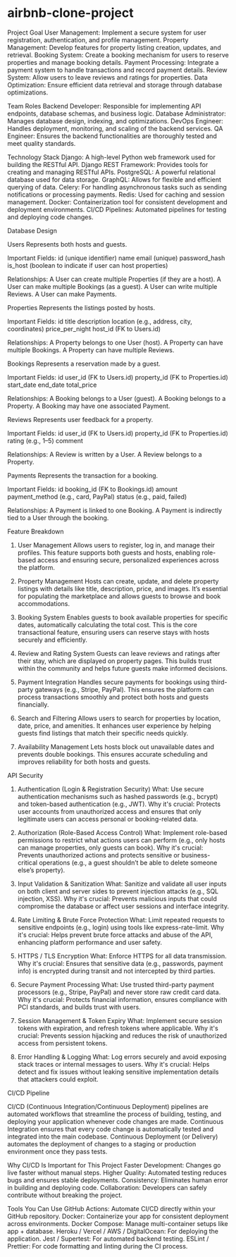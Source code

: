 # airbnb-clone-project

Project Goal
User Management: Implement a secure system for user registration, authentication, and profile management.
Property Management: Develop features for property listing creation, updates, and retrieval.
Booking System: Create a booking mechanism for users to reserve properties and manage booking details.
Payment Processing: Integrate a payment system to handle transactions and record payment details.
Review System: Allow users to leave reviews and ratings for properties.
Data Optimization: Ensure efficient data retrieval and storage through database optimizations.

Team Roles
Backend Developer: Responsible for implementing API endpoints, database schemas, and business logic.
Database Administrator: Manages database design, indexing, and optimizations.
DevOps Engineer: Handles deployment, monitoring, and scaling of the backend services.
QA Engineer: Ensures the backend functionalities are thoroughly tested and meet quality standards.

Technology Stack
Django: A high-level Python web framework used for building the RESTful API.
Django REST Framework: Provides tools for creating and managing RESTful APIs.
PostgreSQL: A powerful relational database used for data storage.
GraphQL: Allows for flexible and efficient querying of data.
Celery: For handling asynchronous tasks such as sending notifications or processing payments.
Redis: Used for caching and session management.
Docker: Containerization tool for consistent development and deployment environments.
CI/CD Pipelines: Automated pipelines for testing and deploying code changes.

Database Design

Users
Represents both hosts and guests.

Important Fields:
id (unique identifier)
name
email (unique)
password_hash
is_host (boolean to indicate if user can host properties)

Relationships:
A User can create multiple Properties (if they are a host).
A User can make multiple Bookings (as a guest).
A User can write multiple Reviews.
A User can make Payments.

Properties
Represents the listings posted by hosts.

Important Fields:
id
title
description
location (e.g., address, city, coordinates)
price_per_night
host_id (FK to Users.id)

Relationships:
A Property belongs to one User (host).
A Property can have multiple Bookings.
A Property can have multiple Reviews.

Bookings
Represents a reservation made by a guest.

Important Fields:
id
user_id (FK to Users.id)
property_id (FK to Properties.id)
start_date
end_date
total_price

Relationships:
A Booking belongs to a User (guest).
A Booking belongs to a Property.
A Booking may have one associated Payment.

Reviews
Represents user feedback for a property.

Important Fields:
id
user_id (FK to Users.id)
property_id (FK to Properties.id)
rating (e.g., 1–5)
comment

Relationships:
A Review is written by a User.
A Review belongs to a Property.

Payments
Represents the transaction for a booking.

Important Fields:
id
booking_id (FK to Bookings.id)
amount
payment_method (e.g., card, PayPal)
status (e.g., paid, failed)

Relationships:
A Payment is linked to one Booking.
A Payment is indirectly tied to a User through the booking.


Feature Breakdown
1. User Management
Allows users to register, log in, and manage their profiles. This feature supports both guests and hosts, enabling role-based access and ensuring secure, personalized experiences across the platform.

2. Property Management
Hosts can create, update, and delete property listings with details like title, description, price, and images. It’s essential for populating the marketplace and allows guests to browse and book accommodations.

3. Booking System
Enables guests to book available properties for specific dates, automatically calculating the total cost. This is the core transactional feature, ensuring users can reserve stays with hosts securely and efficiently.

4. Review and Rating System
Guests can leave reviews and ratings after their stay, which are displayed on property pages. This builds trust within the community and helps future guests make informed decisions.

5. Payment Integration
Handles secure payments for bookings using third-party gateways (e.g., Stripe, PayPal). This ensures the platform can process transactions smoothly and protect both hosts and guests financially.

6. Search and Filtering
Allows users to search for properties by location, date, price, and amenities. It enhances user experience by helping guests find listings that match their specific needs quickly.

7. Availability Management
Lets hosts block out unavailable dates and prevents double bookings. This ensures accurate scheduling and improves reliability for both hosts and guests.


API Security

1. Authentication (Login & Registration Security)
What: Use secure authentication mechanisms such as hashed passwords (e.g., bcrypt) and token-based authentication (e.g., JWT).
Why it's crucial: Protects user accounts from unauthorized access and ensures that only legitimate users can access personal or booking-related data.

2. Authorization (Role-Based Access Control)
What: Implement role-based permissions to restrict what actions users can perform (e.g., only hosts can manage properties, only guests can book).
Why it's crucial: Prevents unauthorized actions and protects sensitive or business-critical operations (e.g., a guest shouldn’t be able to delete someone else’s property).

3. Input Validation & Sanitization
What: Sanitize and validate all user inputs on both client and server sides to prevent injection attacks (e.g., SQL injection, XSS).
Why it's crucial: Prevents malicious inputs that could compromise the database or affect user sessions and interface integrity.

4. Rate Limiting & Brute Force Protection
What: Limit repeated requests to sensitive endpoints (e.g., login) using tools like express-rate-limit.
Why it's crucial: Helps prevent brute force attacks and abuse of the API, enhancing platform performance and user safety.

5. HTTPS / TLS Encryption
What: Enforce HTTPS for all data transmission.
Why it's crucial: Ensures that sensitive data (e.g., passwords, payment info) is encrypted during transit and not intercepted by third parties.

6. Secure Payment Processing
What: Use trusted third-party payment processors (e.g., Stripe, PayPal) and never store raw credit card data.
Why it's crucial: Protects financial information, ensures compliance with PCI standards, and builds trust with users.

7. Session Management & Token Expiry
What: Implement secure session tokens with expiration, and refresh tokens where applicable.
Why it's crucial: Prevents session hijacking and reduces the risk of unauthorized access from persistent tokens.

8. Error Handling & Logging
What: Log errors securely and avoid exposing stack traces or internal messages to users.
Why it's crucial: Helps detect and fix issues without leaking sensitive implementation details that attackers could exploit.


CI/CD Pipeline

CI/CD (Continuous Integration/Continuous Deployment) pipelines are automated workflows that streamline the process of building, testing, and deploying your application whenever code changes are made.
Continuous Integration ensures that every code change is automatically tested and integrated into the main codebase.
Continuous Deployment (or Delivery) automates the deployment of changes to a staging or production environment once they pass tests.

Why CI/CD Is Important for This Project
Faster Development: Changes go live faster without manual steps.
Higher Quality: Automated testing reduces bugs and ensures stable deployments.
Consistency: Eliminates human error in building and deploying code.
Collaboration: Developers can safely contribute without breaking the project.

Tools You Can Use
GitHub Actions: Automate CI/CD directly within your GitHub repository.
Docker: Containerize your app for consistent deployment across environments.
Docker Compose: Manage multi-container setups like app + database.
Heroku / Vercel / AWS / DigitalOcean: For deploying the application.
Jest / Supertest: For automated backend testing.
ESLint / Prettier: For code formatting and linting during the CI process.
